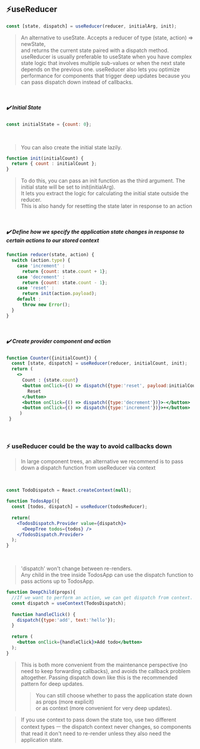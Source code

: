 ## ⚡useReducer 

```jsx
const [state, dispatch] = useReducer(reducer, initialArg, init);
```

>An alternative to useState. Accepts a reducer of type (state, action) => newState, <br>
>and returns the current state paired with a dispatch method.<br>
>useReducer is usually preferable to useState when you have complex state logic 
>that involves multiple sub-values or when the next state depends on the previous one.
>useReducer also lets you optimize performance for components that trigger deep updates 
>because you can pass dispatch down instead of callbacks.

<br>

##### ✔️ Initial State

```jsx 
const initialState = {count: 0};
```

<br>

>You can also create the initial state lazily. 

```jsx
function init(initialCount) {
  return { count : initialCount };
}
```

>To do this, you can pass an init function 
>as the third argument. The initial state will be set to init(initialArg).<br>
>It lets you extract the logic for calculating the initial state outside the reducer. <br>
>This is also handy for resetting the state later in response to an action 

<br>

##### ✔️ Define how we specify the application state changes in response to certain actions to our stored context 

```jsx
function reducer(state, action) {
  switch (action.type) {
    case 'increment' :
      return {count: state.count + 1};
    case 'decrement' :
      return {count: state.count - 1};
    case 'reset' :
      return init(action.payload);
    default :
      throw new Error();
  }
}
```

<br>

##### ✔️ Create provider component and action 

```jsx 
function Counter({initialCount}) {
  const [state, dispatch] = useReducer(reducer, initialCount, init);
  return (
    <>
      Count : {state.count}
      <button onClick={() => dispatch({type:'reset', payload:initialCount})}>
        Reset
      </button>
      <button onClick={() => dispatch({type:'decrement'})}>-</button>
      <button onClick={() => dispatch({type:'increment'})}>+</button>
     )
 }
```

<br>

### ⚡ useReducer could be the way to avoid callbacks down 
> In large component trees, an alternative we recommend is to pass down a dispatch function
> from useReducer via context 

<br>

```jsx 
const TodoDispatch = React.createContext(null);

function TodosApp(){
  const [todos, dispatch] = useReducer(todosReducer);
  
  return(
    <TodosDispatch.Provider value={dispatch}>
      <DeepTree todos={todos} />
    </TodosDispatch.Provider>
  );
}
```

<br>

>'dispatch' won't change between re-renders. <br>
>Any child in the tree inside TodosApp can use the dispatch function to pass actions up to TodosApp. 

```jsx
function DeepChild(props){
  //If we want to perform an action, we can get dispatch from context. 
  const dispatch = useContext(TodosDispatch);
  
  function handleClick() {
    dispatch({type:'add', text:'hello'});
  }
  
  return (
    <button onClick={handleClick}>Add todo</button>
  );
}
```

>This is both more convenient from the maintenance perspective (no need to keep forwarding callbacks),
>and avoids the callback problem altogether. Passing dispatch down like this is the recommended pattern for deep updates.
> >You can still choose whether to pass the application state down as props (more explicit)<br>
> >or as context (more convenient for very deep updates).

>If you use context to pass down the state too, use two different context types ㅡ 
>the dispatch context never changes, so components that read it don't need to re-render 
>unless they also need the application state.
